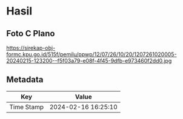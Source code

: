 # Hasil

## Foto C Plano

https://sirekap-obj-formc.kpu.go.id/515f/pemilu/ppwp/12/07/26/10/20/1207261020005-20240215-123200--f5f03a79-e08f-4f45-9dfb-e973460f2dd0.jpg


## Metadata

| Key        | Value               |
| ---------- | ------------------- |
| Time Stamp | 2024-02-16 16:25:10 |



